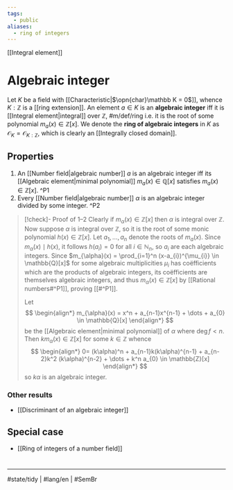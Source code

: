 ```yaml
---
tags:
  - public
aliases:
  - ring of integers
---
```

[[Integral element]]
# Algebraic integer

Let $K$ be a field with [[Characteristic|$\opn{char}\mathbb K = 0$]], whence $K : \mathbb{Z}$ is a [[ring extension]].
An element $a \in K$ is an **algebraic integer** iff it is [[Integral element|integral]] over $\mathbb{Z}$, #m/def/ring 
i.e. it is the root of some polynomial $m_{a}(x) \in \mathbb{Z}[x]$.
We denote the **ring of algebraic integers** in $K$ as $\mathcal{O}_{K} = \mathcal{O}_{K:\mathbb{Z}}$,
which is clearly an [[Integrally closed domain]].

## Properties

1. An [[Number field|algebraic number]] $a$ is an algebraic integer iff its [[Algebraic element|minimal polynomial]] $m_{a}(x) \in \mathbb{Q}[x]$ satisfies $m_{a}(x) \in \mathbb{Z}[x]$. ^P1
2. Every [[Number field|algebraic number]] $\alpha$ is an algebraic integer divided by some integer. ^P2


> [!check]- Proof of 1–2
> Clearly if $m_{\alpha}(x) \in \mathbb{Z}[x]$ then $\alpha$ is integral over $\mathbb{Z}$.
> Now suppose $\alpha$ is integral over $\mathbb{Z}$, so it is the root of some monic polynomial $h(x) \in \mathbb{Z}[x]$.
> Let $a_{1},\dots,a_{n}$ denote the roots of $m_{a}(x)$.
> Since $m_{\alpha}(x) \mid h(x)$, it follows $h(a_{i}) = 0$ for all $i \in \mathbb{N}_{n}$,
> so $a_{i}$ are each algebraic integers.
> Since $m_{\alpha}(x) = \prod_{i=1}^n (x-a_{i})^{\mu_{i}} \in \mathbb{Q}[x]$ for some algebraic multiplicities $\mu_{i}$ has coëfficients which are the products of algebraic integers,
> its coëfficients are themselves algebraic integers,
> and thus $m_{\alpha}(x) \in \mathbb{Z}[x]$ by [[Rational numbers#^P1]],
> proving [[#^P1]]. 
> 
> Let
> $$
> \begin{align*}
> m_{\alpha}(x) = x^n + a_{n-1}x^{n-1} + \dots + a_{0} \in \mathbb{Q}[x]
> \end{align*} 
> $$
> be the [[Algebraic element|minimal polynomial]] of $\alpha$ where $\deg f < n$.
> Then $km_{\alpha}(x) \in \mathbb{Z}[x]$ for some $k \in \mathbb{Z}$
> whence
> $$
> \begin{align*}
> 0= (k\alpha)^n + a_{n-1}k(k\alpha)^{n-1}  + a_{n-2}k^2 (k\alpha)^{n-2} + \dots + k^n a_{0} \in \mathbb{Z}[x]
> \end{align*}
> $$
> so $k\alpha$ is an algebraic integer.  <span class="QED"/>

### Other results

- [[Discriminant of an algebraic integer]]

## Special case

- [[Ring of integers of a number field]]

#
---
#state/tidy | #lang/en | #SemBr
